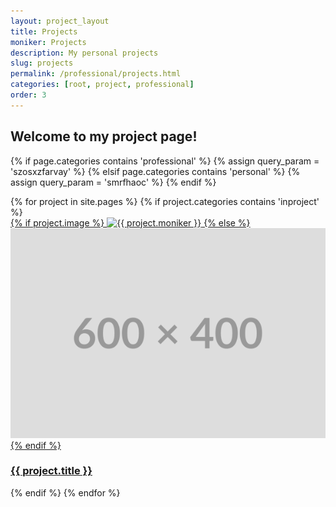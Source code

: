 ```yaml
---
layout: project_layout
title: Projects
moniker: Projects
description: My personal projects
slug: projects
permalink: /professional/projects.html
categories: [root, project, professional]
order: 3
---
```


## Welcome to my project page!

{% if page.categories contains 'professional' %}
  {% assign query_param = 'szosxzfarvay' %}
{% elsif page.categories contains 'personal' %}
  {% assign query_param = 'smrfhaoc' %}
{% endif %}

<div class="projects-grid">
  {% for project in site.pages %}
    {% if project.categories contains 'inproject' %}
      <div class="project-item" id="txt-bkg">
        <a href="{{ project.permalink | relative_url }}?{{ query_param }}">
          {% if project.image %}
            <img src="{{ project.image | relative_url }}" alt="{{ project.moniker }}">
          {% else %}
            <img src="/assets/images/projects/default-project-image.png" alt="No image available">
          {% endif %}
        </a>
        <h3><a href="{{ project.permalink | relative_url }}?{{ query_param }}">{{ project.title }}</a></h3>
      </div>
    {% endif %}
  {% endfor %}
</div>
